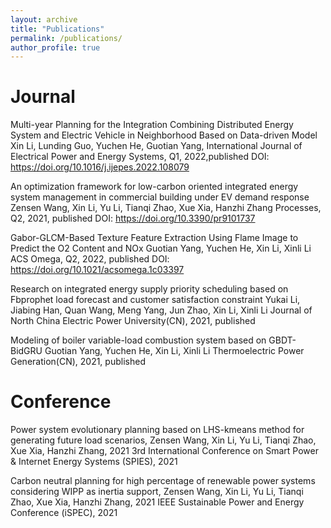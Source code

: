```yaml
---
layout: archive
title: "Publications"
permalink: /publications/
author_profile: true
---
```


Journal
======

Multi-year Planning for the Integration Combining Distributed Energy System and Electric Vehicle in Neighborhood Based on Data-driven Model
Xin Li, Lunding Guo, Yuchen He, Guotian Yang,
International Journal of Electrical Power and Energy Systems, Q1, 2022,published
DOI: https://doi.org/10.1016/j.ijepes.2022.108079

An optimization framework for low-carbon oriented integrated energy system management in commercial building under EV demand response
Zensen Wang, Xin Li, Yu Li, Tianqi Zhao, Xue Xia, Hanzhi Zhang
Processes, Q2, 2021, published
DOI: https://doi.org/10.3390/pr9101737

Gabor-GLCM-Based Texture Feature Extraction Using Flame Image to Predict the O2 Content and NOx
Guotian Yang, Yuchen He, Xin Li, Xinli Li
ACS Omega, Q2, 2022, published
DOI: https://doi.org/10.1021/acsomega.1c03397

Research on integrated energy supply priority scheduling based on Fbprophet load forecast and
customer satisfaction constraint
Yukai Li, Jiabing Han, Quan Wang, Meng Yang, Jun Zhao, Xin Li, Xinli Li
Journal of North China Electric Power University(CN), 2021, published


Modeling of boiler variable-load combustion system based on GBDT-BidGRU
Guotian Yang, Yuchen He, Xin Li, Xinli Li
Thermoelectric Power Generation(CN), 2021, published

Conference
======
Power system evolutionary planning based on LHS-kmeans method for generating future load scenarios, Zensen Wang, Xin Li, Yu Li, Tianqi Zhao, Xue Xia, Hanzhi Zhang, 2021 3rd International
Conference on Smart Power & Internet Energy Systems (SPIES), 2021

Carbon neutral planning for high percentage of renewable power systems considering WIPP as inertia support, Zensen Wang, Xin Li, Yu Li, Tianqi Zhao, Xue Xia, Hanzhi Zhang, 2021 IEEE
Sustainable Power and Energy Conference (iSPEC), 2021


